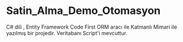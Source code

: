 # Satin_Alma_Demo_Otomasyon
C# dili ,  Entity Framework Code First ORM aracı ile Katmanlı Mimari ile yazılmış bir projedir.
Veritabanı Script'i mevcuttur.
